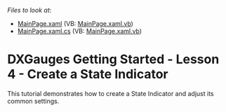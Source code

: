 <!-- default file list -->
*Files to look at*:

* [MainPage.xaml](./CS/StateIndicator/MainPage.xaml) (VB: [MainPage.xaml.vb](./VB/StateIndicator/MainPage.xaml.vb))
* [MainPage.xaml.cs](./CS/StateIndicator/MainPage.xaml.cs) (VB: [MainPage.xaml.vb](./VB/StateIndicator/MainPage.xaml.vb))
<!-- default file list end -->
# DXGauges Getting Started - Lesson 4 - Create a State Indicator


<p>This tutorial demonstrates how to create a State Indicator and adjust its common settings.</p><br />


<br/>


